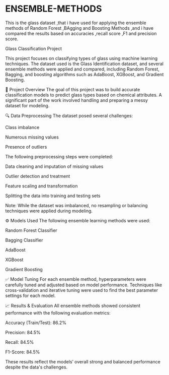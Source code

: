 # ENSEMBLE-METHODS
This is the glass dataset ,that i have used for applying the ensemble methods of Random Forest ,BAgging and Boosting Methods ,and i have compared the results based on accuracies ,recall score ,F1 and precision score.


</h>Glass Classification Project<h/>


This project focuses on classifying types of glass using machine learning techniques. The dataset used is the Glass Identification dataset, and several ensemble methods were applied and compared, including Random Forest, Bagging, and boosting algorithms such as AdaBoost, XGBoost, and Gradient Boosting.

📌 Project Overview
The goal of this project was to build accurate classification models to predict glass types based on chemical attributes. A significant part of the work involved handling and preparing a messy dataset for modeling.

🔍 Data Preprocessing
The dataset posed several challenges:

Class imbalance

Numerous missing values

Presence of outliers

The following preprocessing steps were completed:

Data cleaning and imputation of missing values

Outlier detection and treatment

Feature scaling and transformation

Splitting the data into training and testing sets

Note: While the dataset was imbalanced, no resampling or balancing techniques were applied during modeling.

⚙️ Models Used
The following ensemble learning methods were used:

Random Forest Classifier

Bagging Classifier

AdaBoost

XGBoost

Gradient Boosting

✅ Model Tuning
For each ensemble method, hyperparameters were carefully tuned and adjusted based on model performance. Techniques like cross-validation and iterative tuning were used to find the best parameter settings for each model.

📈 Results & Evaluation
All ensemble methods showed consistent performance with the following evaluation metrics:

Accuracy (Train/Test): 86.2%

Precision: 84.5%

Recall: 84.5%

F1-Score: 84.5%

These results reflect the models’ overall strong and balanced performance despite the data's challenges.
